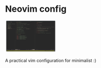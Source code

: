 # Neovim config

<img src="./screenshot.png" width="33%" />

A practical vim configuration for minimalist :)
